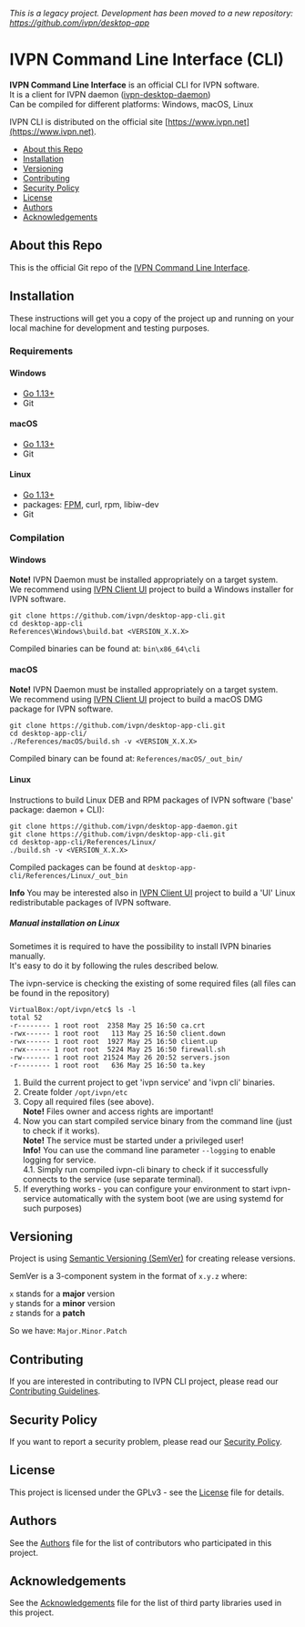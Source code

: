 _This is a legacy project.
Development has been moved to a new repository: https://github.com/ivpn/desktop-app_

# IVPN Command Line Interface (CLI)

**IVPN Command Line Interface** is an official CLI for IVPN software.  
It is a client for IVPN daemon ([ivpn-desktop-daemon](https://github.com/ivpn/desktop-app-daemon))   
Can be compiled for different platforms: Windows, macOS, Linux

IVPN CLI is distributed on the official site [https://www.ivpn.net](https://www.ivpn.net).  

* [About this Repo](#about-repo)
* [Installation](#installation)
* [Versioning](#versioning)
* [Contributing](#contributing)
* [Security Policy](#security)
* [License](#license)
* [Authors](#Authors)
* [Acknowledgements](#acknowledgements)

<a name="about-repo"></a>
## About this Repo

This is the official Git repo of the [IVPN Command Line Interface](https://github.com/ivpn/desktop-app-cli).

<a name="installation"></a>
## Installation

These instructions will get you a copy of the project up and running on your local machine for development and testing purposes.

### Requirements


#### Windows
  - [Go 1.13+](https://golang.org/)
  - Git

#### macOS
  - [Go 1.13+](https://golang.org/)
  - Git

#### Linux
  - [Go 1.13+](https://golang.org/)
  - packages: [FPM](https://fpm.readthedocs.io/en/latest/installing.html), curl, rpm, libiw-dev
  - Git

### Compilation

#### Windows

  **Note!**
  IVPN Daemon must be installed appropriately on a target system.  
  We recommend using [IVPN Client UI](https://github.com/ivpn/desktop-app-ui2) project to build a Windows installer for IVPN software.  

```
git clone https://github.com/ivpn/desktop-app-cli.git
cd desktop-app-cli
References\Windows\build.bat <VERSION_X.X.X>
```

  Compiled binaries can be found at: `bin\x86_64\cli`  

#### macOS

  **Note!**
  IVPN Daemon must be installed appropriately on a target system.  
  We recommend using [IVPN Client UI](https://github.com/ivpn/desktop-app-ui2) project to build a macOS DMG package for IVPN software.  

```
git clone https://github.com/ivpn/desktop-app-cli.git
cd desktop-app-cli/
./References/macOS/build.sh -v <VERSION_X.X.X>
```

  Compiled binary can be found at: `References/macOS/_out_bin/`

#### Linux
Instructions to build Linux DEB and RPM packages of IVPN software ('base' package: daemon + CLI):  

```
git clone https://github.com/ivpn/desktop-app-daemon.git
git clone https://github.com/ivpn/desktop-app-cli.git
cd desktop-app-cli/References/Linux/
./build.sh -v <VERSION_X.X.X>
```

  Compiled packages can be found at `desktop-app-cli/References/Linux/_out_bin`  

  **Info**
  You may be interested also in [IVPN Client UI](https://github.com/ivpn/desktop-app-ui2) project to build a 'UI' Linux redistributable packages of IVPN software.


##### Manual installation on Linux
Sometimes it is required to have the possibility to install IVPN binaries manually.  
It's easy to do it by following the rules described below.

The ivpn-service is checking the existing of some required files (all files can be found in the repository)
```
VirtualBox:/opt/ivpn/etc$ ls -l
total 52
-r-------- 1 root root  2358 May 25 16:50 ca.crt
-rwx------ 1 root root   113 May 25 16:50 client.down
-rwx------ 1 root root  1927 May 25 16:50 client.up
-rwx------ 1 root root  5224 May 25 16:50 firewall.sh
-rw------- 1 root root 21524 May 26 20:52 servers.json
-r-------- 1 root root   636 May 25 16:50 ta.key
```
1. Build the current project to get 'ivpn service' and 'ivpn cli' binaries.
2. Create folder `/opt/ivpn/etc`
3. Copy all required files (see above).  
    **Note!** Files owner and access rights are important!
4. Now you can start compiled service binary from the command line (just to check if it works).  
    **Note!** The service must be started under a privileged user!  
    **Info!** You can use the command line parameter `--logging` to enable logging for service.  
    4.1. Simply run compiled ivpn-cli binary to check if it successfully connects to the service (use separate terminal).
5. If everything works - you can configure your environment to start ivpn-service automatically with the system boot (we are using systemd for such purposes)

<a name="versioning"></a>
## Versioning

Project is using [Semantic Versioning (SemVer)](https://semver.org) for creating release versions.

SemVer is a 3-component system in the format of `x.y.z` where:

`x` stands for a **major** version  
`y` stands for a **minor** version  
`z` stands for a **patch**

So we have: `Major.Minor.Patch`

<a name="contributing"></a>
## Contributing

If you are interested in contributing to IVPN CLI project, please read our [Contributing Guidelines](/.github/CONTRIBUTING.md).

<a name="security"></a>
## Security Policy

If you want to report a security problem, please read our [Security Policy](/.github/SECURITY.md).

<a name="license"></a>
## License

This project is licensed under the GPLv3 - see the [License](/LICENSE.md) file for details.

<a name="Authors"></a>
## Authors

See the [Authors](/AUTHORS) file for the list of contributors who participated in this project.

<a name="acknowledgements"></a>
## Acknowledgements

See the [Acknowledgements](/ACKNOWLEDGEMENTS.md) file for the list of third party libraries used in this project.

